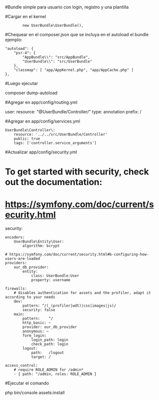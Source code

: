 #Bundle simple para usuario con login, registro y una plantilla


#Cargar en el kernel

            new UserBundle\UserBundle(),

#Chequear en el composer.json que se incluya en el autoload el bundle ejemplo:

    "autoload": {
        "psr-4": {
            "AppBundle\\": "src/AppBundle",
            "UserBundle\\": "src/UserBundle"
        },
        "classmap": [ "app/AppKernel.php", "app/AppCache.php" ]
    },

#Luego ejecutar

composer dump-autoload

#Agregar en app/config/routing.yml

user:
    resource: "@UserBundle/Controller/"
    type:     annotation
    prefix:   /    

#Agregar en app/config/services.yml


    UserBundle\Controller\:
        resource: '../../src/UserBundle/Controller'
        public: true
        tags: ['controller.service_arguments']       

#Actualizar app/config/security.yml

# To get started with security, check out the documentation:
# https://symfony.com/doc/current/security.html
security:

    encoders:
        UserBundle\Entity\User:
            algorithm: bcrypt

    # https://symfony.com/doc/current/security.html#b-configuring-how-users-are-loaded
    providers:
        our_db_provider:
            entity:
                class: UserBundle:User
                property: username

    firewalls:
        # disables authentication for assets and the profiler, adapt it according to your needs
        dev:
            pattern: ^/(_(profiler|wdt)|css|images|js)/
            security: false
        main:
            pattern:    ^/
            http_basic: ~
            provider: our_db_provider
            anonymous: ~
            form_login:
                login_path: login
                check_path: login  
            logout:
                path:   /logout
                target: /                          
            
    access_control:
        # require ROLE_ADMIN for /admin*
        - { path: ^/admin, roles: ROLE_ADMIN }   


#Ejecutar el comando

php bin/console assets:install             